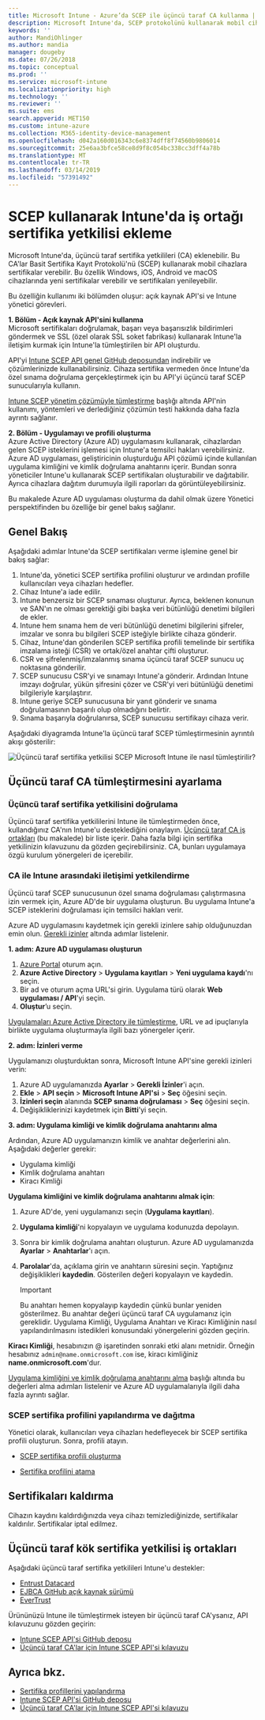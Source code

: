 ```yaml
---
title: Microsoft Intune - Azure’da SCEP ile üçüncü taraf CA kullanma | Microsoft Docs
description: Microsoft Intune'da, SCEP protokolünü kullanarak mobil cihazlara sertifikalar vermesi için bir satıcı veya üçüncü taraf sertifika yetkilisi (CA) ekleyebilirsiniz. Bu genel bakışta, bir Azure Active Directory (Azure AD) uygulaması Microsoft Intune'a sertifikaları doğrulamak için izinler verir. Ardından, sertifikaları vermek için SCEP sunucunuzun kurulumunda AAD uygulamasının uygulama kimliğini, kimlik doğrulama anahtarını ve kiracı kimliğini kullanın.
keywords: ''
author: MandiOhlinger
ms.author: mandia
manager: dougeby
ms.date: 07/26/2018
ms.topic: conceptual
ms.prod: ''
ms.service: microsoft-intune
ms.localizationpriority: high
ms.technology: ''
ms.reviewer: ''
ms.suite: ems
search.appverid: MET150
ms.custom: intune-azure
ms.collection: M365-identity-device-management
ms.openlocfilehash: d042a160d016343c6e8374dff8f74560b9806014
ms.sourcegitcommit: 25e6aa3bfce58ce8d9f8c054bc338cc3dff4a78b
ms.translationtype: MT
ms.contentlocale: tr-TR
ms.lasthandoff: 03/14/2019
ms.locfileid: "57391492"
---
```

# <a name="add-partner-certification-authority-in-intune-using-scep"></a>SCEP kullanarak Intune'da iş ortağı sertifika yetkilisi ekleme

Microsoft Intune'da, üçüncü taraf sertifika yetkilileri (CA) eklenebilir. Bu CA'lar Basit Sertifika Kayıt Protokolü'nü (SCEP) kullanarak mobil cihazlara sertifikalar verebilir. Bu özellik Windows, iOS, Android ve macOS cihazlarında yeni sertifikalar verebilir ve sertifikaları yenileyebilir.

Bu özelliğin kullanımı iki bölümden oluşur: açık kaynak API'si ve Intune yönetici görevleri.

**1. Bölüm - Açık kaynak API'sini kullanma**  
Microsoft sertifikaları doğrulamak, başarı veya başarısızlık bildirimleri göndermek ve SSL (özel olarak SSL soket fabrikası) kullanarak Intune'la iletişim kurmak için Intune'la tümleştirilen bir API oluşturdu.

API'yi [Intune SCEP API genel GitHub deposundan](http://github.com/Microsoft/Intune-Resource-Access/tree/develop/src/CsrValidation) indirebilir ve çözümlerinizde kullanabilirsiniz. Cihaza sertifika vermeden önce Intune'da özel sınama doğrulama gerçekleştirmek için bu API'yi üçüncü taraf SCEP sunucularıyla kullanın.

[Intune SCEP yönetim çözümüyle tümleştirme](scep-libraries-apis.md) başlığı altında API'nin kullanımı, yöntemleri ve derlediğiniz çözümün testi hakkında daha fazla ayrıntı sağlanır.

**2. Bölüm - Uygulamayı ve profili oluşturma**  
Azure Active Directory (Azure AD) uygulamasını kullanarak, cihazlardan gelen SCEP isteklerini işlemesi için Intune'a temsilci hakları verebilirsiniz. Azure AD uygulaması, geliştiricinin oluşturduğu API çözümü içinde kullanılan uygulama kimliğini ve kimlik doğrulama anahtarını içerir. Bundan sonra yöneticiler Intune'u kullanarak SCEP sertifikaları oluşturabilir ve dağıtabilir. Ayrıca cihazlara dağıtım durumuyla ilgili raporları da görüntüleyebilirsiniz.

Bu makalede Azure AD uygulaması oluşturma da dahil olmak üzere Yönetici perspektifinden bu özelliğe bir genel bakış sağlanır.

## <a name="overview"></a>Genel Bakış

Aşağıdaki adımlar Intune'da SCEP sertifikaları verme işlemine genel bir bakış sağlar:

1. Intune'da, yönetici SCEP sertifika profilini oluşturur ve ardından profille kullanıcıları veya cihazları hedefler.
2. Cihaz Intune'a iade edilir.
3. Intune benzersiz bir SCEP sınaması oluşturur. Ayrıca, beklenen konunun ve SAN'ın ne olması gerektiği gibi başka veri bütünlüğü denetimi bilgileri de ekler.
4. Intune hem sınama hem de veri bütünlüğü denetimi bilgilerini şifreler, imzalar ve sonra bu bilgileri SCEP isteğiyle birlikte cihaza gönderir.
5. Cihaz, Intune'dan gönderilen SCEP sertifika profili temelinde bir sertifika imzalama isteği (CSR) ve ortak/özel anahtar çifti oluşturur.
6. CSR ve şifrelenmiş/imzalanmış sınama üçüncü taraf SCEP sunucu uç noktasına gönderilir.
7. SCEP sunucusu CSR'yi ve sınamayı Intune'a gönderir. Ardından Intune imzayı doğrular, yükün şifresini çözer ve CSR'yi veri bütünlüğü denetimi bilgileriyle karşılaştırır.
8. Intune geriye SCEP sunucusuna bir yanıt gönderir ve sınama doğrulamasının başarılı olup olmadığını belirtir.  
9. Sınama başarıyla doğrulanırsa, SCEP sunucusu sertifikayı cihaza verir.

Aşağıdaki diyagramda Intune'la üçüncü taraf SCEP tümleştirmesinin ayrıntılı akışı gösterilir:

![Üçüncü taraf sertifika yetkilisi SCEP Microsoft Intune ile nasıl tümleştirilir?](./media/scep-certificate-vendor-integration.png)

## <a name="set-up-third-party-ca-integration"></a>Üçüncü taraf CA tümleştirmesini ayarlama

### <a name="validate-third-party-certification-authority"></a>Üçüncü taraf sertifika yetkilisini doğrulama

Üçüncü taraf sertifika yetkililerini Intune ile tümleştirmeden önce, kullandığınız CA'nın Intune'u desteklediğini onaylayın. [Üçüncü taraf CA iş ortakları](#third-party-certification-authority-partners) (bu makalede) bir liste içerir. Daha fazla bilgi için sertifika yetkilinizin kılavuzunu da gözden geçirebilirsiniz. CA, bunları uygulamaya özgü kurulum yönergeleri de içerebilir.

### <a name="authorize-communication-between-ca-and-intune"></a>CA ile Intune arasındaki iletişimi yetkilendirme

Üçüncü taraf SCEP sunucusunun özel sınama doğrulaması çalıştırmasına izin vermek için, Azure AD'de bir uygulama oluşturun. Bu uygulama Intune'a SCEP isteklerini doğrulaması için temsilci hakları verir.

Azure AD uygulamasını kaydetmek için gerekli izinlere sahip olduğunuzdan emin olun. [Gerekli izinler](https://docs.microsoft.com/azure/azure-resource-manager/resource-group-create-service-principal-portal#required-permissions) altında adımlar listelenir.

**1. adım: Azure AD uygulaması oluşturun**

1. [Azure Portal](https://portal.azure.com) oturum açın.
2. **Azure Active Directory** > **Uygulama kayıtları** > **Yeni uygulama kaydı**'nı seçin.
3. Bir ad ve oturum açma URL'si girin. Uygulama türü olarak **Web uygulaması / API**'yi seçin.
4. **Oluştur**’u seçin.

[Uygulamaları Azure Active Directory ile tümleştirme](https://docs.microsoft.com/azure/active-directory/develop/active-directory-integrating-applications), URL ve ad ipuçlarıyla birlikte uygulama oluşturmayla ilgili bazı yönergeler içerir.

**2. adım: İzinleri verme**

Uygulamanızı oluşturduktan sonra, Microsoft Intune API'sine gerekli izinleri verin:

1. Azure AD uygulamanızda **Ayarlar** > **Gerekli İzinler**'i açın.  
2. **Ekle** > **API seçin** > **Microsoft Intune API'si** > **Seç** öğesini seçin.
3. **İzinleri seçin** alanında **SCEP sınama doğrulaması** > **Seç** öğesini seçin.
4. Değişikliklerinizi kaydetmek için **Bitti**’yi seçin.

**3. adım: Uygulama kimliği ve kimlik doğrulama anahtarını alma**

Ardından, Azure AD uygulamanızın kimlik ve anahtar değerlerini alın. Aşağıdaki değerler gerekir:

- Uygulama kimliği
- Kimlik doğrulama anahtarı
- Kiracı Kimliği

**Uygulama kimliğini ve kimlik doğrulama anahtarını almak için**:

1. Azure AD'de, yeni uygulamanızı seçin (**Uygulama kayıtları**).
2. **Uygulama kimliği**'ni kopyalayın ve uygulama kodunuzda depolayın.
3. Sonra bir kimlik doğrulama anahtarı oluşturun. Azure AD uygulamanızda **Ayarlar** > **Anahtarlar**'ı açın.
4. **Parolalar**'da, açıklama girin ve anahtarın süresini seçin. Yaptığınız değişiklikleri **kaydedin**. Gösterilen değeri kopyalayın ve kaydedin.

    > [!IMPORTANT]
    > Bu anahtarı hemen kopyalayıp kaydedin çünkü bunlar yeniden gösterilmez. Bu anahtar değeri üçüncü taraf CA uygulamanız için gereklidir. Uygulama Kimliği, Uygulama Anahtarı ve Kiracı Kimliğinin nasıl yapılandırılmasını istedikleri konusundaki yönergelerini gözden geçirin.

**Kiracı Kimliği**, hesabınızın @ işaretinden sonraki etki alanı metnidir. Örneğin hesabınız `admin@name.onmicrosoft.com` ise, kiracı kimliğiniz **name.onmicrosoft.com**'dur.

[Uygulama kimliğini ve kimlik doğrulama anahtarını alma](https://docs.microsoft.com/azure/azure-resource-manager/resource-group-create-service-principal-portal#get-application-id-and-authentication-key) başlığı altında bu değerleri alma adımları listelenir ve Azure AD uygulamalarıyla ilgili daha fazla ayrıntı sağlar.

### <a name="configure-and-deploy-a-scep-certificate-profile"></a>SCEP sertifika profilini yapılandırma ve dağıtma
Yönetici olarak, kullanıcıları veya cihazları hedefleyecek bir SCEP sertifika profili oluşturun. Sonra, profili atayın.

- [SCEP sertifika profili oluşturma](certificates-scep-configure.md#create-a-scep-certificate-profile)

- [Sertifika profilini atama](certificates-scep-configure.md#assign-the-certificate-profile)

## <a name="removing-certificates"></a>Sertifikaları kaldırma

Cihazın kaydını kaldırdığınızda veya cihazı temizlediğinizde, sertifikalar kaldırılır. Sertifikalar iptal edilmez.

## <a name="third-party-certification-authority-partners"></a>Üçüncü taraf kök sertifika yetkilisi iş ortakları
Aşağıdaki üçüncü taraf sertifika yetkilileri Intune'u destekler:

- [Entrust Datacard](http://www.entrustdatacard.com/resource-center/documents/documentation)
- [EJBCA GitHub açık kaynak sürümü](https://github.com/agerbergt/intune-ejbca-connector)
- [EverTrust](https://evertrust.fr/en/products/)

Ürününüzü Intune ile tümleştirmek isteyen bir üçüncü taraf CA'ysanız, API kılavuzunu gözden geçirin:

- [Intune SCEP API'si GitHub deposu](http://github.com/Microsoft/Intune-Resource-Access/tree/develop/src/CsrValidation)
- [Üçüncü taraf CA'lar için Intune SCEP API'si kılavuzu](scep-libraries-apis.md)

## <a name="see-also"></a>Ayrıca bkz.

- [Sertifika profillerini yapılandırma](certificates-scep-configure.md)
- [Intune SCEP API'si GitHub deposu](http://github.com/Microsoft/Intune-Resource-Access/tree/develop/src/CsrValidation)
- [Üçüncü taraf CA'lar için Intune SCEP API'si kılavuzu](scep-libraries-apis.md)

